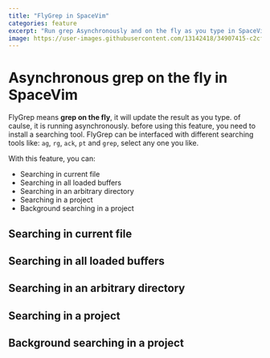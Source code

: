 ```yaml
---
title: "FlyGrep in SpaceVim"
categories: feature
excerpt: "Run grep Asynchronously and on the fly as you type in SpaceVim, quick searching whole project or opened files."
image: https://user-images.githubusercontent.com/13142418/34907415-c2cf7e88-f843-11e7-92d3-ef0f9b1b72ae.gif
---
```


# Asynchronous grep on the fly in SpaceVim

FlyGrep means **grep on the fly**, it will update the result as you type. of caulse, it is running
asynchronously. before using this feature, you need to install a searching tool. FlyGrep can be
interfaced with different searching tools like: `ag`, `rg`, `ack`, `pt` and `grep`, select any one
you like.

With this feature, you can:

- Searching in current file
- Searching in all loaded buffers
- Searching in an arbitrary directory
- Searching in a project
- Background searching in a project

## Searching in current file




## Searching in all loaded buffers
## Searching in an arbitrary directory
## Searching in a project
## Background searching in a project

